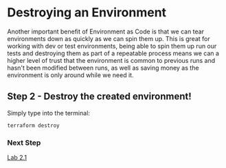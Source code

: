 
# Destroying an Environment

Another important benefit of Environment as Code is that we can tear environments down as quickly as we can spin them up. This is great for working with dev or test environments, being able to spin them up run our tests and destroying them as part of a repeatable process means we can a higher level of trust that the environment is common to previous runs and hasn't been modified between runs, as well as saving money as the environment is only around while we need it.


## Step 2 - Destroy the created environment!

Simply type into the terminal:

```
terraform destroy
```


### Next Step

[Lab 2.1](../2.0/2.1-README.md)
